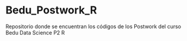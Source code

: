 # Bedu_Postwork_R
Repositorio donde se encuentran los códigos de los Postwork del curso Bedu Data Science P2 R
